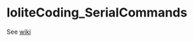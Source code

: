 # IoliteCoding_SerialCommands

See [wiki](https://github.com/IoliteCoding/IoliteCoding_SerialCommands/wiki/Getting-started)
